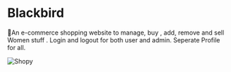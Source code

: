 # Blackbird
🛒An e-commerce shopping website to manage, buy , add, remove and sell Women stuff .  Login and logout for both user and admin. Seperate Profile for all.



![Shopy](https://user-images.githubusercontent.com/87044522/192654119-8f9b2d53-6aa4-47c8-bc0f-b7a4a9c3789d.png)
